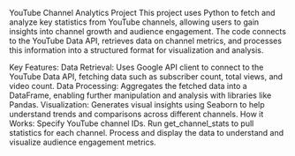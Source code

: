 YouTube Channel Analytics Project
This project uses Python to fetch and analyze key statistics from YouTube channels, allowing users to gain insights into channel growth and audience engagement. The code connects to the YouTube Data API, retrieves data on channel metrics, and processes this information into a structured format for visualization and analysis.

Key Features:
Data Retrieval: Uses Google API client to connect to the YouTube Data API, fetching data such as subscriber count, total views, and video count.
Data Processing: Aggregates the fetched data into a DataFrame, enabling further manipulation and analysis with libraries like Pandas.
Visualization: Generates visual insights using Seaborn to help understand trends and comparisons across different channels.
How it Works:
Specify YouTube channel IDs.
Run get_channel_stats to pull statistics for each channel.
Process and display the data to understand and visualize audience engagement metrics.
